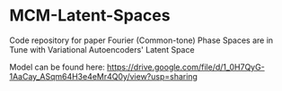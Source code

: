 # MCM-Latent-Spaces
Code repository for paper Fourier (Common-tone) Phase Spaces are in Tune with Variational Autoencoders' Latent Space

Model can be found here: https://drive.google.com/file/d/1_0H7QyG-1AaCay_ASqm64H3e4eMr4Q0y/view?usp=sharing
